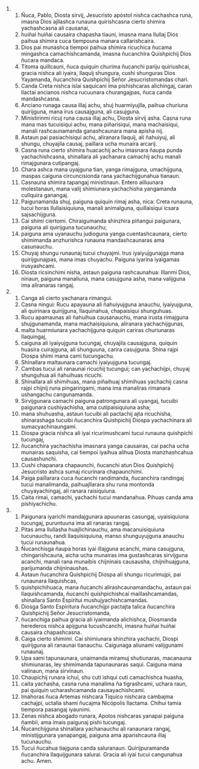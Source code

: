 <ol>
  <li>
    <ol>
      <li>Ñuca, Pablo, Diosta sirvij, Jesucristo apóstol nishca cachashca runa, imasna Dios ajllashca runauna quirishcasna cierto shimira yachashcasna ali causanai,</li>
      <li>huiñai huiñai causaira chapasha tiauni, imasna mana llullaj Dios paihua shimira cuca tiempouna manara callarishcaira.</li>
      <li>Dios pai munashca tiempoi paihua shimira ricuchica ñucama mingashca camachishcamanda, imasna ñucanchira Quishpichij Dios ñucara mandaca.</li>
      <li>Titoma quillcauni, ñuca quiquin churima ñucanchi pariju quiriushcai, gracia nishca ali iyaira, llaquij shungura, cushi shunguras Dios Yayamanda, ñucanchira Quishpichij Señor Jesucristomandas chari.</li>
      <li>Canda Creta nishca islai saquicani ima pishishcaras alichingaj, caran llactai ancianos nishca rucuunara churangajpas, ñuca canda mandashcasna.</li>
      <li>Anciano runaga causa illaj achu, shuj huarmiyujlla, paihua churiuna quirijguna, mana irus causajguna, ali casujguna.</li>
      <li>Ministirinmi ricuj runa causa illaj achu, Diosta sirvij asha. Casna runa mana mas tucuisiqui achu, mana piñarisiqui, mana machaisiqui, manali rashcaunamanda ganashcaunara mana apisha nij.</li>
      <li>Astaun pai pasiachísiqui achu, aliranara llaquij, ali ñahuiyuj, ali shungu, chuyajila causaj, paillara ucha munaira arcarij.</li>
      <li>Casna runa cierto shimira huacachij achu imasnara ñaupa punda yachachishcasna, shinallara ali yachanara camachij achu manali rimajgunara cutipangaj.</li>
      <li>Chara ashca mana uyajguna tian, yanga rimajguna, umachijguna, maspas caiguna circuncisionda rana yachachijgunahua tianaun.</li>
      <li>Casnauna shimira tapangaj ministinaun. Entero ailluunara molestanaun, mana valij shimiunara yachachisha yangamanda cullquira ganangaj.</li>
      <li>Paigunamanda shuj, paiguna quiquin rimaj asha, nica: Creta runauna, tucui horas llullaisiquiuna, manali animalguna, quillaisiqui icsara sajsachijguna.</li>
      <li>Cai shimi ciertomi. Chiraigumanda shinzhira piñangui paigunara, paiguna ali quirijguna tucunauchu;</li>
      <li>paiguna ama uyanauchu judioguna yanga cuentashcaunara, cierto shimimanda anzhurishca runauna mandashcaunaras ama casunauchu.</li>
      <li>Chuyaj shungu runaunaj tucui chuyajmi. Irus iyaiyujgunajga mana quirijgunajpas, mana imas chuyachu. Paiguna iyarina iyaigamas irusyashcami.</li>
      <li>Diosta ricsinchimi nisha, astaun paiguna rashcaunahua: Illanmi Dios, ninaun, paiguna manaliuna, mana casujguna asha, mana valijguna ima aliranaras rangaj.</li>
    </ol>
  </li>
  <li>
    <ol>
      <li>Canga ali cierto yachanara rimangui.</li>
      <li>Casna ningui: Rucu apayauna ali ñahuiyujguna anauchu, iyaiyujguna, ali quirinara quirijguna, llaquinahua, chapaisiqui shunguhuas.</li>
      <li>Rucu apamaunas ali ñahuihua causanauchu, mana irusta rimajguna shujgunamanda, mana machaisiquiuna, aliranara yachachijgunas,</li>
      <li>malta huarmiunara yachachijguna quiquin cariras churiunaras llaquingaj,</li>
      <li>caiguna ali iyaiyujguna tucungaj, chuyajila causajguna, quiquin huasira cuirajguna, ali shunguuna, carira casujguna. Shina rajpi Diospa shimi mana cami tucungachu.</li>
      <li>Shinallara maltaunara camachi iyaiyujguna tucungaj.</li>
      <li>Cambas tucui ali ranaunai ricuchij tucungui; can yachachijpi, chuyaj shunguhua ali ñahuihuas ricuchi.</li>
      <li>Shinallara ali shimihuas, mana piñaihuaj shimihuas yachachij casna rajpi chijnij runa pingaringami, mana ima manaliras rimanara ushangachu cangunamanda.</li>
      <li>Sirvijgunara camachi paiguna patrongunara ali uyangaj, tucuibi paigunara cushiyachisha, ama cutipaisiquiuna asha;</li>
      <li>mana shuhuasha, astaun tucuibi ali pactachij ajta ricuchisha, shinarashaga tucuibi ñucanchira Quishpichij Diospa yachachinara ali sumacyachinaungami.</li>
      <li>Diospa gracia nishca ali iyai ricurimushcami tucui runauna quishpichi tucungaj,</li>
      <li>ñucanchira yachachisha imasnara yanga causairas, cai pacha ucha munairas saquisha, caí tiempoi iyaihua alihua Diosta manzhashcahua causashunchi.</li>
      <li>Cushi chapanara chapaunchi, ñucanchi atun Dios Quishpichij Jesucristo ashca sumaj ricurinara chapaunchimi.</li>
      <li>Paiga paillarara cuca ñucanchi randimanda, ñucanchira randingaj tucui manalimanda, paihuajllarara shu runa montonda chuyayachingaj, ali ranara raisiquiuna.</li>
      <li>Caita rimai, camachi, yachachi tucui mandanahua. Pihuas canda ama pishiyachichu.</li>
    </ol>
  </li>
  <li>
    <ol>
      <li>Paigunara iyarichi mandajgunara apuunaras casungaj, uyaisiquiuna tucungaj, puruntuuna ima ali ranaras rangaj.</li>
      <li>Pitas ama llullasha huajlichinauchu, ama macanuisiquiuna tucunauchu, randi llaquisiquiuna, manso shunguyujguna anauchu tucui runaunahua.</li>
      <li>Ñucanchisga ñaupa horas iyai illajguna acanchi, mana casujguna, chingarishcauna, aicha ucha munairas ima gustashcaras sirvijguna acanchi, manali rana munaibis chijninais causausha, chijnihuajguna, parijumanda chijninaushas.</li>
      <li>Astaun ñucanchira Quishpichij Diospa ali shungu ricurimujpi, pai runaunara llaquishcas,</li>
      <li>quishpichihuaca, mana ñucanchi alirashcaunamandachu, astaun pai llaquishcamanda, ñucanchi quishpichishcai maillashcamandas, shinallara Santo Espiritui mushujyachishcamandas.</li>
      <li>Diosga Santo Espiritura ñucanchijpi pactajta talica ñucanchira Quishpichij Señor Jesucristomanda,</li>
      <li>ñucanchiga paihua gracia ali iyaimanda alichishca, Diosmanda herederos nishca apijguna tucushcanchi, imasna huiñai huiñai causaira chapashcasna.</li>
      <li>Caiga cierto shimimi. Cai shimiunara shinzhira yachachi, Diospi quirijguna ali ranaunai tianauchu. Caigunaga aliunami valijgunami runaunaj.</li>
      <li>Upa sami tapunaunara, unaimanda miramuj shutiunaras, macanauna shimiunaras, ley shimimanda tapunaunaras saqui. Caiguna mana valinaun, mana sirvinaun.</li>
      <li>Chaupichij runara ichui, shu cuti ishqui cuti camachishca huasha,</li>
      <li>caita yachasha, casna runa manalima ña tigrashcami, uchara raun, pai quiquin ucharashcamanda causayachishcami.</li>
      <li>Imahoras ñuca Artemas nishcara Tíquico nishcara cambajma cachajpi, uctalla shami ñucajma Nicópolis llactama. Chihui tamia tiempora pasangaj iyaunimi.</li>
      <li>Zenas nishca abogado runara, Apolos nishcaras yanapai paiguna ñambii, ama imais paigunaj pishi tucungaj.</li>
      <li>Ñucanchijguna shinallara yachanauchu ali ranaunara rangaj, ministijgunara yanapangaj, paiguna ama aparishcauna illaj tucunauchu.</li>
      <li>Tucui ñucahua tiajguna canda saluranaun. Quirijpuramanda ñucanchira llaquijgunara salurai. Gracia ali iyai tucui cangunahua achu. Amen.</li>
    </ol>
  </li>
</ol>